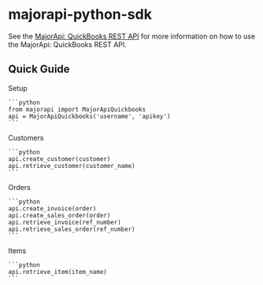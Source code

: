 majorapi-python-sdk
===================

See the [MajorApi: QuickBooks REST API](https://majorapi.com/developers/quickbooks/) for more information on how to use the MajorApi: QuickBooks REST API.

## Quick Guide

Setup

	```python
	from majorapi import MajorApiQuickbooks
	api = MajorApiQuickbooks('username', 'apikey')
	```

Customers

	```python
	api.create_customer(customer)
	api.retrieve_customer(customer_name)
	```

Orders

	```python
	api.create_invoice(order)
	api.create_sales_order(order)
	api.retrieve_invoice(ref_number)
	api.retrieve_sales_order(ref_number)
	```

Items

	```python
	api.retrieve_item(item_name)
	```
